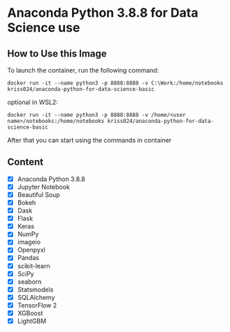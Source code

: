 # Anaconda Python 3.8.8 for Data Science use

## How to Use this Image
To launch the container, run the following command:
```
docker run -it --name python3 -p 8888:8888 -v C:\Work:/home/notebooks kriss024/anaconda-python-for-data-science-basic
```
optional in WSL2:
```
docker run -it --name python3 -p 8888:8888 -v /home/<user name>/notebooks:/home/notebooks kriss024/anaconda-python-for-data-science-basic
```

After that you can start using the commands in container

## Content
- [x] Anaconda Python 3.8.8
- [x] Jupyter Notebook
- [x] Beautiful Soup
- [x] Bokeh
- [x] Dask
- [x] Flask
- [x] Keras
- [x] NumPy
- [x] imageio
- [x] Openpyxl
- [x] Pandas
- [x] scikit-learn
- [x] SciPy
- [x] seaborn
- [x] Statsmodels
- [x] SQLAlchemy
- [x] TensorFlow 2
- [x] XGBoost
- [x] LightGBM